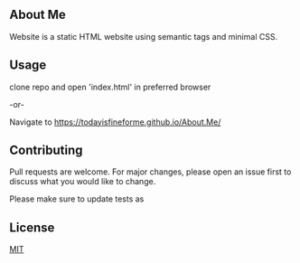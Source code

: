 ## About Me 

Website is a static HTML website using semantic tags and minimal CSS. 

## Usage

clone repo and open 'index.html' in preferred browser

-or-

Navigate to https://todayisfineforme.github.io/About.Me/

## Contributing
Pull requests are welcome. For major changes, please open an issue first to discuss what you would like to change.

Please make sure to update tests as

## License
[MIT](https://choosealicense.com/licenses/mit/)

